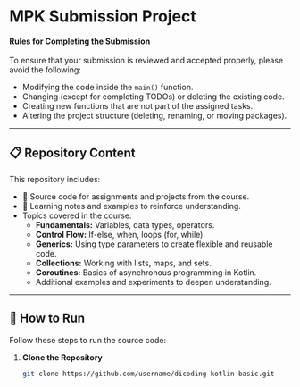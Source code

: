 # MPK Submission Project  

**Rules for Completing the Submission**<br>  
To ensure that your submission is reviewed and accepted properly, please avoid the following:  

- Modifying the code inside the `main()` function.  
- Changing (except for completing TODOs) or deleting the existing code.  
- Creating new functions that are not part of the assigned tasks.  
- Altering the project structure (deleting, renaming, or moving packages).  

---

## 📋 Repository Content  
This repository includes:  
- 📂 Source code for assignments and projects from the course.  
- 📝 Learning notes and examples to reinforce understanding.  
- Topics covered in the course:  
  - **Fundamentals:** Variables, data types, operators.  
  - **Control Flow:** If-else, when, loops (for, while).  
  - **Generics:** Using type parameters to create flexible and reusable code.  
  - **Collections:** Working with lists, maps, and sets.  
  - **Coroutines:** Basics of asynchronous programming in Kotlin.  
  - Additional examples and experiments to deepen understanding.  

---

## 🚀 How to Run  
Follow these steps to run the source code:  

1. **Clone the Repository**  
   ```bash
   git clone https://github.com/username/dicoding-kotlin-basic.git
